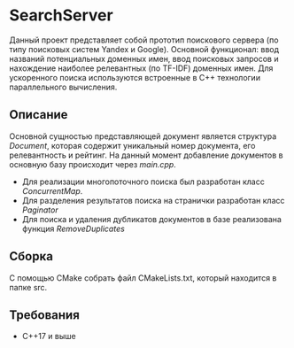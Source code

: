 # SearchServer

Данный проект представляет собой прототип поискового сервера (по типу поисковых систем Yandex и Google). Основной функционал: ввод названий потенциальных доменных имен, ввод поисковых запросов и нахождение наиболее релевантных (по TF-IDF) доменных имен. Для ускоренного поиска используются встроенные в C++ технологии параллельного вычисления.

## Описание

Основной сущностью представляющей документ является структура *Document*, которая содержит уникальный номер документа, его релевантность и рейтинг.
На данный момент добавление документов в основную базу происходит через *main.cpp*. 
* Для реализации многопоточного поиска был разработан класс *ConcurrentMap*.
* Для разделения результатов поиска на странички разработан класс *Paginator*
* Для поиска и удаления дубликатов документов в базе реализована функция *RemoveDuplicates*

## Сборка

С помощью CMake собрать файл CMakeLists.txt, который находится в папке src.

## Требования 

* C++17 и выше
